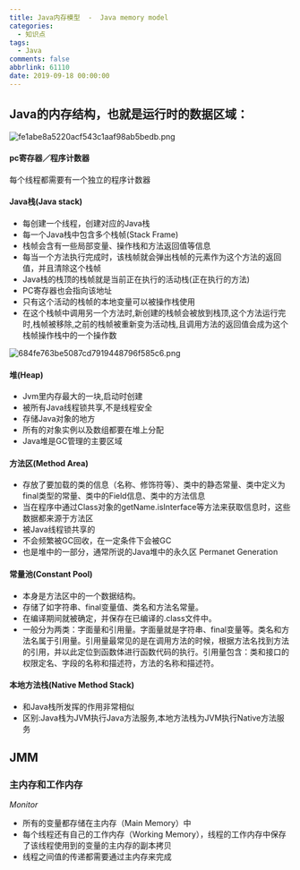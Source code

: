 ```yaml
---
title: Java内存模型  -  Java memory model
categories:
  - 知识点
tags:
  - Java
comments: false
abbrlink: 61110
date: 2019-09-18 00:00:00
---
```

## Java的内存结构，也就是运行时的数据区域：
![fe1abe8a5220acf543c1aaf98ab5bedb.png](http://pic.machu.club/33824419-2CE7-4D17-BA98-22933CB80E7C.png)

#### pc寄存器／程序计数器
每个线程都需要有一个独立的程序计数器

#### Java栈(Java stack)
* 每创建一个线程，创建对应的Java栈
* 每一个Java栈中包含多个栈帧(Stack Frame)
* 栈帧会含有一些局部变量、操作栈和方法返回值等信息
* 每当一个方法执行完成时，该栈帧就会弹出栈帧的元素作为这个方法的返回值，并且清除这个栈帧
* Java栈的栈顶的栈帧就是当前正在执行的活动栈(正在执行的方法)
* PC寄存器也会指向该地址
* 只有这个活动的栈帧的本地变量可以被操作栈使用
* 在这个栈帧中调用另一个方法时,新创建的栈帧会被放到栈顶,这个方法运行完时,栈帧被移除,之前的栈帧被重新变为活动栈,且调用方法的返回值会成为这个栈帧操作栈中的一个操作数

![684fe763be5087cd7919448796f585c6.png](http://pic.machu.club/57BD88FF-5694-4CB5-B34B-5F0E04E343F0.png)

#### 堆(Heap)

* Jvm里内存最大的一块,启动时创建
* 被所有Java线程锁共享,不是线程安全
* 存储Java对象的地方
* 所有的对象实例以及数组都要在堆上分配
* Java堆是GC管理的主要区域

#### 方法区(Method Area)

* 存放了要加载的类的信息（名称、修饰符等）、类中的静态常量、类中定义为final类型的常量、类中的Field信息、类中的方法信息
* 当在程序中通过Class对象的getName.isInterface等方法来获取信息时，这些数据都来源于方法区
* 被Java线程锁共享的
* 不会频繁被GC回收，在一定条件下会被GC
* 也是堆中的一部分，通常所说的Java堆中的永久区 Permanet Generation

#### 常量池(Constant Pool)

* 本身是方法区中的一个数据结构。
* 存储了如字符串、final变量值、类名和方法名常量。
* 在编译期间就被确定，并保存在已编译的.class文件中。
* 一般分为两类：字面量和引用量。字面量就是字符串、final变量等。类名和方法名属于引用量。引用量最常见的是在调用方法的时候，根据方法名找到方法的引用，并以此定位到函数体进行函数代码的执行。引用量包含：类和接口的权限定名、字段的名称和描述符，方法的名称和描述符。

#### 本地方法栈(Native Method Stack)

* 和Java栈所发挥的作用非常相似
* 区别:Java栈为JVM执行Java方法服务,本地方法栈为JVM执行Native方法服务

## JMM 

### 主内存和工作内存

*Monitor*

* 所有的变量都存储在主内存（Main Memory）中
* 每个线程还有自己的工作内存（Working Memory），线程的工作内存中保存了该线程使用到的变量的主内存的副本拷贝
* 线程之间值的传递都需要通过主内存来完成